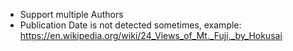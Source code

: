 - Support multiple Authors
- Publication Date is not detected sometimes, example: https://en.wikipedia.org/wiki/24_Views_of_Mt._Fuji,_by_Hokusai
